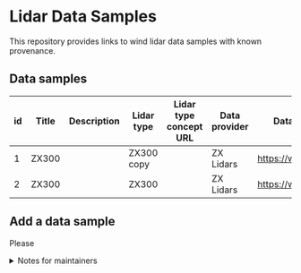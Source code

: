# Lidar Data Samples

This repository provides links to wind lidar data samples with known provenance.

## Data samples

|   id | Title   | Description   | Lidar type   | Lidar type concept URL   | Data provider   | Data provider URL         |   Data sample provided date | Data sample URL                                                          | Data sample license   | Data sample license URL   | Data sample license name   |
|------|---------|---------------|--------------|--------------------------|-----------------|---------------------------|-----------------------------|--------------------------------------------------------------------------|-----------------------|---------------------------|----------------------------|
|    1 | ZX300   |               | ZX300 copy   |                          | ZX Lidars       | https://www.zxlidars.com/ |                    20230321 | https://drive.google.com/drive/folders/1Ji7zaT7CWh9GXMvuC7MeJ48VsPws_9PP | none                  | none                      |                            |
|    2 | ZX300   |               | ZX300        |                          | ZX Lidars       | https://www.zxlidars.com/ |                    20230321 | https://drive.google.com/drive/folders/1Ji7zaT7CWh9GXMvuC7MeJ48VsPws_9PP |                       | none                      | none                       |

## Add a data sample
Please 

<details>
<summary>Notes for maintainers</summary>
This repository contains the following files:

1. `README.md` is a manually created index file.
2. To add
3. `LidarDataSamples.json` is created from the .json files in `/Data_Samples`. To update this file, run `concat_jsonfiles.py`
4.

</details>
